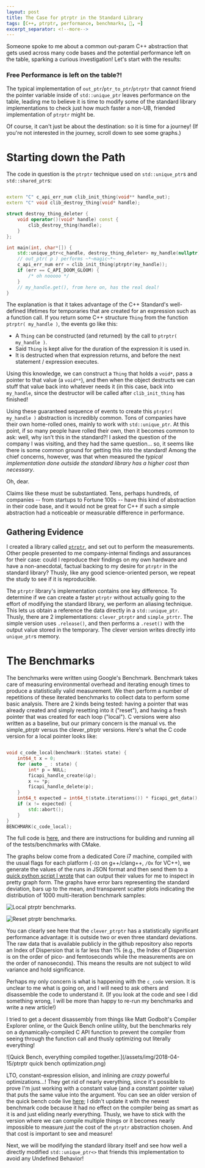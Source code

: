 ```yaml
---
layout: post
title: The Case for ptrptr in the Standard Library
tags: [C++, ptrptr, performance, benchmarks, 🚌, ⌨️]
excerpt_separator: <!--more-->
---
```


Someone spoke to me about a common out-param C++ abstraction that gets used across many code bases and the potential performance left on the table, sparking a curious investigation! Let's start with the results:

<!--more-->

### Free Performance is left on the table?!

The typical implementation of `out_ptr`/`ptr_to_ptr`/`ptrptr` that cannot friend the pointer variable inside of `std::unique_ptr` leaves performance on the table, leading me to believe it is time to modify some of the standard library implementations to check just how much faster a non-UB, friended implementation of `ptrptr` might be.

Of course, it can't just be about the destination: so it is time for a journey! (If you're not interested in the journey, scroll down to see some graphs.)

# Starting down the Path

The code in question is the `ptrptr` technique used on `std::unique_ptr`s and `std::shared_ptr`s:

````cpp

extern "C" c_api_err_num clib_init_thing(void** handle_out);
extern "C" void clib_destroy_thing(void* handle);

struct destroy_thing_deleter {
	void operator()(void* handle) const {
		clib_destroy_thing(handle);
	}
};

int main(int, char*[]) {
	std::unique_ptr<c_handle, destroy_thing_deleter> my_handle(nullptr);
	// out_ptr( p ) performs ~*~magic~*~
	c_api_err_num err = clib_init_thing(ptrptr(my_handle));
	if (err == C_API_DOOM_GLOOM) { 
		/* oh nooooo */
	}
	// my_handle.get(), from here on, has the real deal!
}
````

The explanation is that it takes advantage of the C++ Standard's well-defined lifetimes for temporaries that are created for an expression such as a function call. If you return some C++ structure `Thing` from the function `ptrptr( my_handle )`, the events go like this:

- A `Thing` can be constructed (and returned) by the call to `ptrptr( my_handle )`.
- Said `Thing` is kept alive for the duration of the expression it is used in.
- It is destructed when that expression returns, and before the next statement / expression executes.

Using this knowledge, we can construct a `Thing` that holds a `void*`, pass a pointer to that value (a `void**`), and then when the object destructs we can stuff that value back into whatever needs it (in this case, back into `my_handle`, since the destructor will be called after `clib_init_thing` has finished!

Using these guaranteed sequence of events to create this `ptrptr( my_handle )` abstraction is incredibly common. Tons of companies have their own home-rolled ones, mainly to work with `std::unique_ptr`. At this point, if so many people have rolled their own, then it becomes common to ask: well, why isn't this in the standard?! I asked the question of the company I was visiting, and they had the same question... so, it seems like there is some common ground for getting this into the standard! Among the chief concerns, however, was that when measured the *typical implementation done outside the standard library has a higher cost than necessary*.

Oh, dear.

Claims like these must be substantiated. Tens, perhaps hundreds, of companies -- from startups to Fortune 100s -- have this kind of abstraction in their code base, and it would not be great for C++ if such a simple abstraction had a noticeable or measurable difference in performance.

## Gathering Evidence

I created a library called [`ptrptr`](https://github.com/ThePhD/ptrptr), and set out to perform the measurements. Other people presented to me company-internal findings and assurances for their case: could I reproduce their findings on my own hardware and have a non-anecdotal, factual backing to my desire for `ptrptr` in the standard library? Thusly, like any good science-oriented person, we repeat the study to see if it is reproducible.

The `ptrptr` library's implementation contains one key difference. To determine if we can create a faster `ptrptr` without actually going to the effort of modifying the standard library, we perform an aliasing technique. This lets us obtain a reference the data directly in a `std::unique_ptr`. Thusly, there are 2 implementations: `clever_ptrptr` and `simple_ptrtr`. The simple version uses `.release()`, and then performs a `.reset()` with the output value stored in the temporary. The clever version writes directly into `unique_ptr`s memory.

# The Benchmarks

The benchmarks were written using Google's Benchmark. Benchmark takes care of measuring environmental overhead and iterating enough times to produce a statistically valid measurement. We then perform a number of repetitions of these iterated benchmarks to collect data to perform some basic analysis. There are 2 kinds being tested: having a pointer that was already created and simply resetting into it ("reset"), and having a fresh pointer that was created for each loop ("local"). C versions were also written as a baseline, but our primary concern is the manual vs. the simple_ptrptr versus the clever_ptrptr versions. Here's what the C code version for a local pointer looks like:

````cpp

void c_code_local(benchmark::State& state) {
	int64_t x = 0;
	for (auto _ : state) {
		int* p = NULL;
		ficapi_handle_create(&p);
		x += *p;
		ficapi_handle_delete(p);
	}
	int64_t expected = int64_t(state.iterations()) * ficapi_get_data();
	if (x != expected) {
		std::abort();
	}
}
BENCHMARK(c_code_local);
````

The full code is [here](https://github.com/ThePhD/ptrptr/tree/master/benchmarks), and there are instructions for building and running all of the tests/benchmarks with CMake.

The graphs below come from a dedicated Core i7 machine, compiled with the usual flags for each platform (`-O3` on g++/clang++, `/Ox` for VC++), we generate the values of the runs in JSON format and then send them to a [quick python script I wrote](https://github.com/ThePhD/ptrptr/blob/master/benchmarks/tools/generate_graphs.py) that can output their values for me to inspect in pretty graph form. The graphs have error bars representing the standard deviation, bars up to the mean, and transparent scatter plots indicating the distribution of 1000 multi-iteration benchmark samples:

![Local ptrptr benchmarks.](https://raw.githubusercontent.com/ThePhD/ptrptr/master/benchmark_results/ptrptr_benchmarks.local.png)

![Reset ptrptr benchmarks.](https://raw.githubusercontent.com/ThePhD/ptrptr/master/benchmark_results/ptrptr_benchmarks.reset.png)

You can clearly see here that the `clever_ptrptr` has a statistically significant performance advantage: it is outside two or even three standard deviations. The raw data that is available publicly in the github repository also reports an Index of Dispersion that is far less than 1% (e.g., the Index of Dispersion is on the order of pico- and femtoseconds while the measurements are on the order of nanoseconds). This means the results are not subject to wild variance and hold significance.

Perhaps my only concern is what is happening with the `c_code` version. It is unclear to me what is going on, and I will need to ask others and disassemble the code to understand it. (If you look at the code and see I did something wrong, I will be more than happy to re-run my benchmarks and write a new article!)

I tried to get a decent disassembly from things like Matt Godbolt's Compiler Explorer online, or the Quick Bench online utility, but the benchmarks rely on a dynamically-compiled C API function to prevent the compiler from seeing through the function call and thusly optimizing out literally everything!

![Quick Bench, everything compiled together.](/assets/img/2018-04-15/ptrptr quick bench optimization.png)


LTO, constant-expression elision, and inlining are *crazy* powerful optimizations...! They get rid of nearly everything, since it's possible to prove I'm just working with a constant value (and a constant pointer value) that puts the same value into the argument. You can see an older version of the quick bench code live [here](http://quick-bench.com/ulnPxcdWyInoAlWCiAJTOfa6awM); I didn't update it with the newest benchmark code because it had no effect on the compiler being as smart as it is and just eliding nearly everything. Thusly, we have to stick with the version where we can compile multiple things or it becomes nearly impossible to measure _just_ the cost of the `ptrptr` abstraction chosen. And that cost is important to see and measure!

Next, we will be modifying the standard library itself and see how well a directly modified `std::unique_ptr<>` that friends this implementation to avoid any Undefined Behavior!
